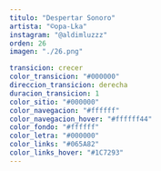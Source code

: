 ```yaml
---
titulo: "Despertar Sonoro"
artista: "©opa-Lka"
instagram: "@aldimluzzz"
orden: 26
imagen: "./26.png"

transicion: crecer
color_transicion: "#000000"
direccion_transicion: derecha
duracion_transicion: 1
color_sitio: "#000000"
color_navegacion: "#ffffff"
color_navegacion_hover: "#ffffff44"
color_fondo: "#ffffff"
color_letra: "#000000"
color_links: "#065A82"
color_links_hover: "#1C7293"
---
```

